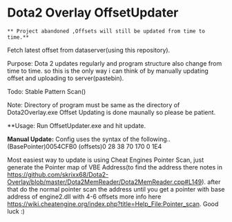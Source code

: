 # Dota2 Overlay OffsetUpdater
	** Project abandoned ,Offsets will still be updated from time to time.**

Fetch latest offset from dataserver(using this repository).

Purpose: Dota 2 updates regularly and program structure also change from time to time. so this is the only way i can think of by manually updating offset and uploading to server(pastebin).

Todo: Stable Pattern Scan()

Note: Directory of program must be same as the directory of Dota2Overlay.exe
      Offset Updating is done maunally so please be patient.

**Usage: Run OffsetUpdater.exe and hit update.

**Manual Update:**
Config uses the syntax of the following..
 (BasePointer)0054CFB0 (offsets)0 28 38 70 170 0 1E4 
 
Most easiest way to update is using Cheat Engines Pointer Scan, just generate the Pointer map of VBE Address(to find the address there notes in https://github.com/skrixx68/Dota2-Overlay/blob/master/Dota2MemReader/Dota2MemReader.cpp#L149). after that do the normal pointer scan the address until you get a pointer with base address of engine2.dll with 4-6 offsets more info here https://wiki.cheatengine.org/index.php?title=Help_File:Pointer_scan. Good luck :)
